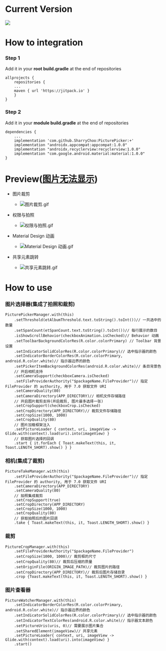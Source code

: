 # Current Version 
[![](https://jitpack.io/v/SharryChoo/PicturePicker.svg)](https://jitpack.io/#SharryChoo/PicturePicker)

# How to integration
### Step 1
Add it in your **root build.gradle** at the end of repositories
```
allprojects {
    repositories {
	...
	maven { url 'https://jitpack.io' }
    }
}
```

### Step 2
Add it in your **module build.gradle** at the end of repositories
```
dependencies {
    ...
    implementation 'com.github.SharryChoo:PicturePicker:+'
    implementation "androidx.appcompat:appcompat:1.0.0"
    implementation "androidx.recyclerview:recyclerview:1.0.0"
    implementation "com.google.android.material:material:1.0.0"
}
```

# Preview([图片无法显示](http://note.youdao.com/noteshare?id=ee9a0d7909afc4e66b6dda57df10eda6&sub=125F838B572242DBA6B85FE66D89F77C))
- 图片裁剪
  - ![图片裁剪.gif](https://user-gold-cdn.xitu.io/2018/8/6/1650cff2ccf5f4fa?w=282&h=500&f=gif&s=4452628)

- 权限与拍照
  - ![权限与拍照.gif](https://user-gold-cdn.xitu.io/2018/8/6/1650cff2cfcacddc?w=282&h=500&f=gif&s=3251641)

- Material Design 动画
  - ![Material Design 动画.gif](https://user-gold-cdn.xitu.io/2018/8/6/1650cff2cfd00353?w=282&h=500&f=gif&s=3963525)

- 共享元素跳转
  - ![共享元素跳转.gif](https://user-gold-cdn.xitu.io/2018/8/6/1650cff2d58d7b01?w=282&h=500&f=gif&s=4602043)

# How to use
### 图片选择器(集成了拍照和裁剪)
```
PicturePickerManager.with(this)
    .setThreshold(etAlbumThreshold.text.toString().toInt())// 一共选中的数量
    .setSpanCount(etSpanCount.text.toString().toInt())// 每行展示的数目
    .isShowScrollBehavior(checkboxAnimation.isChecked)// Behavior 动画
    .setToolbarBackgroundColorRes(R.color.colorPrimary) // Toolbar 背景设置
    .setIndicatorSolidColorRes(R.color.colorPrimary)// 选中指示器的颜色
    .setIndicatorBorderColorRes(R.color.colorPrimary, android.R.color.white)// 指示器边界的颜色
    .setPickerItemBackgroundColorRes(android.R.color.white)// 条目背景色
    // 开启相机支持
    .setCameraSupport(checkboxCamera.isChecked)
    .setFileProviderAuthority("$packageName.FileProvider")// 指定 FileProvider 的 authority, 用于 7.0 获取文件 URI
    .setCameraQuality(80)
    .setCameraDirectory(APP_DIRECTORY)// 相机文件存储路径
    // 开启图片裁剪支持(开启裁剪, 图片最多选择一张)
    .setCropSupport(checkboxCrop.isChecked)
    .setCropDirectory(APP_DIRECTORY)// 裁剪文件存储路径
    .setCropSize(1000, 1000)
    .setCropQuality(80)
    // 图片加载框架注入
    .setPictureLoader { context, uri, imageView -> Glide.with(context).load(uri).into(imageView) }
    // 获取图片选择的回调
    .start { it.forEach { Toast.makeText(this, it, Toast.LENGTH_SHORT).show() } }
```
### 相机(集成了裁剪)
```
PictureTakeManager.with(this)
    .setFileProviderAuthority("$packageName.FileProvider")// 指定 FileProvider 的 authority, 用于 7.0 获取文件 URI
    .setCameraDirectory(APP_DIRECTORY)
    .setCameraQuality(80)
    // 拍照集成裁剪
    .setCropSupport(true)
    .setCropDirectory(APP_DIRECTORY)
    .setCropSize(1000, 1000)
    .setCropQuality(80)
    // 获取拍照后的图片回调
    .take { Toast.makeText(this, it, Toast.LENGTH_SHORT).show() }
```  
### 裁剪
```
PictureCropManager.with(this)
    .setFileProviderAuthority("$packageName.FileProvider")
    .setCropSize(1000, 1000)// 裁剪框的尺寸
    .setCropQuality(80)// 裁剪后压缩的质量
    .setOriginFile(ORIGIN_IMAGE_PATH)// 裁剪图片的路径
    .setCropDirectory(APP_DIRECTORY)// 裁剪后图片存储目录
    .crop {Toast.makeText(this, it, Toast.LENGTH_SHORT).show() }
```
### 图片查看器
```
PictureWatcherManager.with(this)
    .setIndicatorBorderColorRes(R.color.colorPrimary, android.R.color.white)// 指示器边界的颜色
    .setIndicatorSolidColorRes(R.color.colorPrimary)// 选中指示器的颜色
    .setIndicatorTextColorRes(android.R.color.white)// 指示器文本颜色
    .setPictureUris(uris, 0)// 需要展示图片集合
    .setSharedElement(imageView)// 共享元素
    .setPictureLoader{ context, uri, imageView -> Glide.with(context).load(uri).into(imageView) }
    .start()
```
